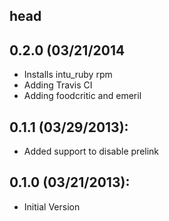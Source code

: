 ## head

## 0.2.0 (03/21/2014
* Installs intu_ruby rpm
* Adding Travis CI
* Adding foodcritic and emeril

## 0.1.1 (03/29/2013):
* Added support to disable prelink

## 0.1.0 (03/21/2013):
* Initial Version
